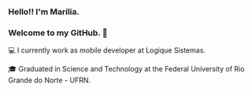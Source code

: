 ### Hello!! I'm Marília. 
### Welcome to my GitHub. 👋


💻 I currently work as mobile developer at Logique Sistemas.

🎓 Graduated in Science and Technology at the Federal University of Rio Grande do Norte - UFRN.
